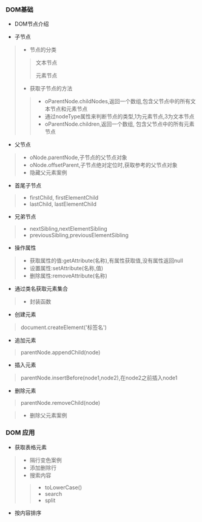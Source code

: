 ### DOM基础

* DOM节点介绍

* 子节点

> * 节点的分类
>> 文本节点
>> 
>> 元素节点
> * 获取子节点的方法
>> * oParentNode.childNodes,返回一个数组,包含父节点中的所有文本节点和元素节点
>> * 通过nodeType属性来判断节点的类型,1为元素节点,3为文本节点
>> * oParentNode.children,返回一个数组, 包含父节点中的所有元素节点

* 父节点

> * oNode.parentNode,子节点的父节点对象
> * oNode.offsetParent,子节点绝对定位时,获取参考的父节点对象 
> * 隐藏父元素案例

* 首尾子节点

> * firstChild, firstElementChild
> * lastChild, lastElementChild

* 兄弟节点

> * nextSibling,nextElementSibling
> * previousSibling,previousElementSibling

* 操作属性

> * 获取属性的值:getAttribute(名称),有属性获取值,没有属性返回null 
> * 设置属性:setAttribute(名称,值) 
> * 删除属性:removeAttribute(名称) 

* 通过类名获取元素集合

> * 封装函数

* 创建元素
> document.createElement('标签名')

* 追加元素
> parentNode.appendChild(node)

* 插入元素
> parentNode.insertBefore(node1,node2),在node2之前插入node1

* 删除元素
> parentNode.removeChild(node)


> * 删除父元素案例

### DOM 应用
* 获取表格元素

> * 隔行变色案例
> * 添加删除行
> * 搜索内容
>> * toLowerCase()
>> * search
>> * split

* 按内容排序